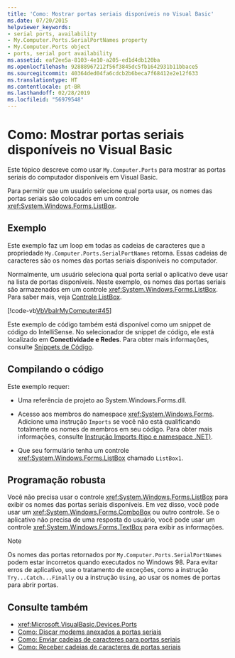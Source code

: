 ```yaml
---
title: 'Como: Mostrar portas seriais disponíveis no Visual Basic'
ms.date: 07/20/2015
helpviewer_keywords:
- serial ports, availability
- My.Computer.Ports.SerialPortNames property
- My.Computer.Ports object
- ports, serial port availability
ms.assetid: eaf2ee5a-8103-4e10-a205-ed1d4db120ba
ms.openlocfilehash: 92888967212f56f3845dc5fb1642931b11bbace5
ms.sourcegitcommit: 40364ded04fa6cdcb2b6beca7f68412e2e12f633
ms.translationtype: HT
ms.contentlocale: pt-BR
ms.lasthandoff: 02/28/2019
ms.locfileid: "56979548"
---
```

# <a name="how-to-show-available-serial-ports-in-visual-basic"></a>Como: Mostrar portas seriais disponíveis no Visual Basic
Este tópico descreve como usar `My.Computer.Ports` para mostrar as portas seriais do computador disponíveis em Visual Basic.  
  
 Para permitir que um usuário selecione qual porta usar, os nomes das portas seriais são colocados em um controle <xref:System.Windows.Forms.ListBox>.  
  
## <a name="example"></a>Exemplo  
 Este exemplo faz um loop em todas as cadeias de caracteres que a propriedade `My.Computer.Ports.SerialPortNames` retorna. Essas cadeias de caracteres são os nomes das portas seriais disponíveis no computador.  
  
 Normalmente, um usuário seleciona qual porta serial o aplicativo deve usar na lista de portas disponíveis. Neste exemplo, os nomes das portas seriais são armazenados em um controle <xref:System.Windows.Forms.ListBox>. Para saber mais, veja [Controle ListBox](../../../../framework/winforms/controls/listbox-control-windows-forms.md).  
  
 [!code-vb[VbVbalrMyComputer#45](~/samples/snippets/visualbasic/VS_Snippets_VBCSharp/VbVbalrMyComputer/VB/Class2.vb#45)]  
  
 Este exemplo de código também está disponível como um snippet de código do IntelliSense. No selecionador de snippet de código, ele está localizado em **Conectividade e Redes**. Para obter mais informações, consulte [Snippets de Código](/visualstudio/ide/code-snippets).  
  
## <a name="compiling-the-code"></a>Compilando o código  
 Este exemplo requer:  
  
-   Uma referência de projeto ao System.Windows.Forms.dll.  
  
-   Acesso aos membros do namespace <xref:System.Windows.Forms>. Adicione uma instrução `Imports` se você não está qualificando totalmente os nomes de membros em seu código. Para obter mais informações, consulte [Instrução Imports (tipo e namespace .NET)](../../../../visual-basic/language-reference/statements/imports-statement-net-namespace-and-type.md).  
  
-   Que seu formulário tenha um controle <xref:System.Windows.Forms.ListBox> chamado `ListBox1`.  
  
## <a name="robust-programming"></a>Programação robusta  
 Você não precisa usar o controle <xref:System.Windows.Forms.ListBox> para exibir os nomes das portas seriais disponíveis. Em vez disso, você pode usar um <xref:System.Windows.Forms.ComboBox> ou outro controle. Se o aplicativo não precisa de uma resposta do usuário, você pode usar um controle <xref:System.Windows.Forms.TextBox> para exibir as informações.  
  
> [!NOTE]
>  Os nomes das portas retornados por `My.Computer.Ports.SerialPortNames` podem estar incorretos quando executados no Windows 98. Para evitar erros de aplicativo, use o tratamento de exceções, como a instrução `Try...Catch...Finally` ou a instrução `Using`, ao usar os nomes de portas para abrir portas.  
  
## <a name="see-also"></a>Consulte também
- <xref:Microsoft.VisualBasic.Devices.Ports>
- [Como: Discar modems anexados a portas seriais](../../../../visual-basic/developing-apps/programming/computer-resources/how-to-dial-modems-attached-to-serial-ports.md)
- [Como: Enviar cadeias de caracteres para portas seriais](../../../../visual-basic/developing-apps/programming/computer-resources/how-to-send-strings-to-serial-ports.md)
- [Como: Receber cadeias de caracteres de portas seriais](../../../../visual-basic/developing-apps/programming/computer-resources/how-to-receive-strings-from-serial-ports.md)
